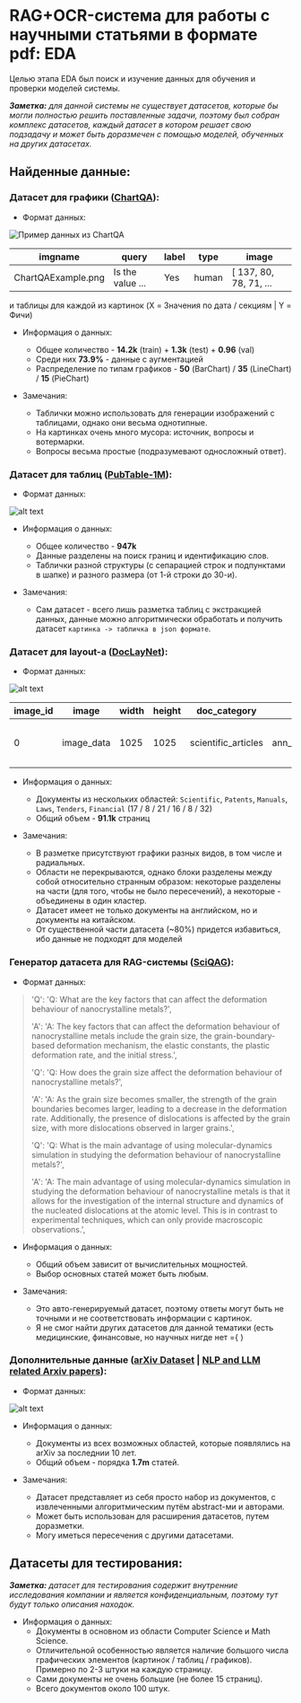 # RAG+OCR-система для работы с научными статьями в формате pdf: EDA

Целью этапа EDA был поиск и изучение данных для обучения и проверки моделей системы.

***Заметка:** для данной системы не существует датасетов, которые бы могли полностью решить поставленные задачи, поэтому был собран комплекс датасетов, каждый датасет в котором решает свою подзадачу и может быть доразмечен с помощью моделей, обученных на других датасетах.*

## Найденные данные:
### Датасет для графики ([ChartQA](https://huggingface.co/datasets/ahmed-masry/ChartQA)):

- Формат данных:

![Пример данных из ChartQA](artifacts/ChartQAExample.png)

| imgname | query | label | type | image |
|---------|-------|-------|------|-------|
| ChartQAExample.png | Is the value ... | Yes | human | [ 137, 80, 78, 71, ... |

и таблицы для каждой из картинок (X = Значения по дата / секциям | Y = Фичи)

- Информация о данных:
    - Общее количество - **14.2k** (train) + **1.3k** (test) + **0.96** (val)
    - Среди них **73.9%** - данные с аугментацией
    - Распределение по типам графиков - **50** (BarChart) / **35** (LineChart) / **15** (PieChart)

- Замечания:
    - Таблички можно использовать для генерации изображений с таблицами, однако они весьма однотипные.
    - На картинках очень много мусора: источник, вопросы и вотермарки.
    - Вопросы весьма простые (подразумевают односложный ответ).

### Датасет для таблиц ([PubTable-1M](https://huggingface.co/datasets/bsmock/pubtables-1m)):

- Формат данных:

![alt text](artifacts/PubTable1MExample.png)

- Информация о данных:
    - Общее количество - **947k**
    - Данные разделены на поиск границ и идентификацию слов.
    - Таблички разной структуры (с сепарацией строк и подпунктами в шапке) и разного размера (от 1-й строки до 30-и).

- Замечания:
    - Сам датасет - всего лишь разметка таблиц с экстракцией данных, данные можно алгоритмически обработать и получить датасет `картинка -> табличка в json формате`.

### Датасет для layout-а ([DocLayNet](https://huggingface.co/datasets/ds4sd/DocLayNet)):

- Формат данных:

![alt text](artifacts/DocLayNetExample.png)

| image_id | image | width | height | doc_category | collection | doc_name | page_no | objects |
|---------|-------|-------|------|-------|-------|-------|-------|-------|
| 0 | image_data | 1025 | 1025 | scientific_articles | ann_reports_00_04_fancy | NYSE_EL_2003.pdf | 80 | [ { "category_id": 4, "image_id": "51",.... |

- Информация о данных:
    - Документы из нескольких областей: `Scientific`, `Patents`, `Manuals`, `Laws`, `Tenders`, `Financial` (17 / 8 / 21 / 16 / 8 / 32)
    - Общий объем - **91.1k** страниц

- Замечания:
    - В разметке присутствуют графики разных видов, в том числе и радиальных.
    - Области не перекрываются, однако блоки разделены между собой относительно странным образом: некоторые разделены на части (для того, чтобы не было пересечений), а некоторые - объединены в один кластер.
    - Датасет имеет не только документы на английском, но и документы на китайском.
    - От существенной части датасета (~80%) придется избавиться, ибо данные не подходят для моделей

### Генератор датасета для RAG-системы ([SciQAG](https://github.com/MasterAI-EAM/SciQAG)):

- Формат данных:

> 'Q': 'Q: What are the key factors that can affect the deformation behaviour of nanocrystalline metals?',
> 
> 'A': 'A: The key factors that can affect the deformation behaviour of nanocrystalline metals include the grain size, the grain-boundary-based deformation mechanism, the elastic constants, the plastic deformation rate, and the initial stress.',
> 
> 'Q': 'Q: How does the grain size affect the deformation behaviour of nanocrystalline metals?',
>
>  'A': 'A: As the grain size becomes smaller, the strength of the grain boundaries becomes larger, leading to a decrease in the deformation rate. Additionally, the presence of dislocations is affected by the grain size, with more dislocations observed in larger grains.',
>
> 'Q': 'Q: What is the main advantage of using molecular-dynamics simulation in studying the deformation behaviour of nanocrystalline metals?',
> 
>  'A': 'A: The main advantage of using molecular-dynamics simulation in studying the deformation behaviour of nanocrystalline metals is that it allows for the investigation of the internal structure and dynamics of the nucleated dislocations at the atomic level. This is in contrast to experimental techniques, which can only provide macroscopic observations.',

- Информация о данных:
    - Общий объем зависит от вычислительных мощностей.
    - Выбор основных статей может быть любым.

- Замечания:
    - Это авто-генерируемый датасет, поэтому ответы могут быть не точными и не соответствовать информации с картинок.
    - Я не смог найти других датасетов для данной тематики (есть медицинские, финансовые, но научных нигде нет ={ )

### Дополнительные данные ([arXiv Dataset](https://www.kaggle.com/datasets/Cornell-University/arxiv) | [NLP and LLM related Arxiv papers](https://www.kaggle.com/datasets/harshsinghal/nlp-and-llm-related-arxiv-papers)):

- Формат данных:

![alt text](artifacts/NLPAndLLMRelatedArxivPapersExample.png)

- Информация о данных:
    - Документы из всех возможных областей, которые появлялись на arXiv за последнии 10 лет.
    - Общий объем - порядка **1.7m** статей.

- Замечания:
    - Датасет представляет из себя просто набор из документов, с извлеченными алгоритмическим путём abstract-ми и авторами.
    - Может быть использован для расширения датасетов, путем доразметки.
    - Могу иметься пересечения с другими датасетами.

## Датасеты для тестирования:

***Заметка:** датасет для тестирования содержит внутренние исследования компании и является конфиденциальным, поэтому тут будут только описания находок.*

- Информация о данных:
    - Документы в основном из области Computer Science и Math Science.
    - Отличительной особенностью является наличие большого числа графических элементов (картинок / таблиц / графиков). Примерно по 2-3 штуки на каждую страницу.
    - Сами документы не очень большие (не более 15 страниц).
    - Всего документов около 100 штук.
